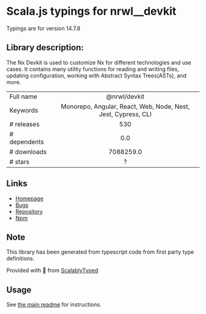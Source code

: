 
# Scala.js typings for nrwl__devkit

Typings are for version 14.7.8

## Library description:
The Nx Devkit is used to customize Nx for different technologies and use cases. It contains many utility functions for reading and writing files, updating configuration, working with Abstract Syntax Trees(ASTs), and more.

|                    |                 |
| ------------------ | :-------------: |
| Full name          | @nrwl/devkit |
| Keywords           | Monorepo, Angular, React, Web, Node, Nest, Jest, Cypress, CLI |
| # releases         | 530 |
| # dependents       | 0.0 |
| # downloads        | 7088259.0 |
| # stars            | ? |

## Links
- [Homepage](https://nx.dev)
- [Bugs](https://github.com/nrwl/nx/issues)
- [Repository](https://github.com/nrwl/nx)
- [Npm](https://www.npmjs.com/package/%40nrwl%2Fdevkit)
    


## Note
This library has been generated from typescript code from first party type definitions.

Provided with :purple_heart: from [ScalablyTyped](https://github.com/oyvindberg/ScalablyTyped)

## Usage
See [the main readme](../../readme.md) for instructions.


